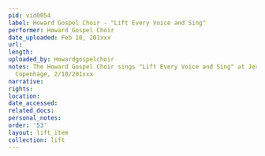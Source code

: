 ```yaml
---
pid: vid0054
label: Howard Gospel Choir - "Lift Every Voice and Sing"
performer: Howard Gospel Choir
date_uploaded: Feb 10, 201xxx
url: 
length: 
uploaded_by: Howardgospelchoir
notes: The Howard Gospel Choir sings "Lift Every Voice and Sing" at Jerusalemskirken,
  Copenhage, 2/10/201xxx
narrative: 
rights: 
location: 
date_accessed: 
related_docs: 
personal_notes: 
order: '53'
layout: lift_item
collection: lift
---
```

